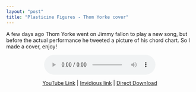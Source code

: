 ```yaml
---
layout: "post"
title: "Plasticine Figures - Thom Yorke cover"
---
```


A few days ago Thom Yorke went on Jimmy fallon to play a new song, but before the actual performance he tweeted a picture of his chord chart. So I made a cover, enjoy!


<!--more-->


<center>

<audio controls>
  <source src="https://todon.nl/system/media_attachments/files/006/435/295/original/2f06dd560171a556.mp3?1588392966">
</audio>

[YouTube Link][1] | [Invidious link][2] | [Direct Download][3]

[1]: https://youtu.be/UF-tVmO1djc
[2]: https://invidio.us/watch?v=UF-tVmO1djc
[3]: https://todon.nl/system/media_attachments/files/006/435/295/original/2f06dd560171a556.mp3?1588392966




</center>